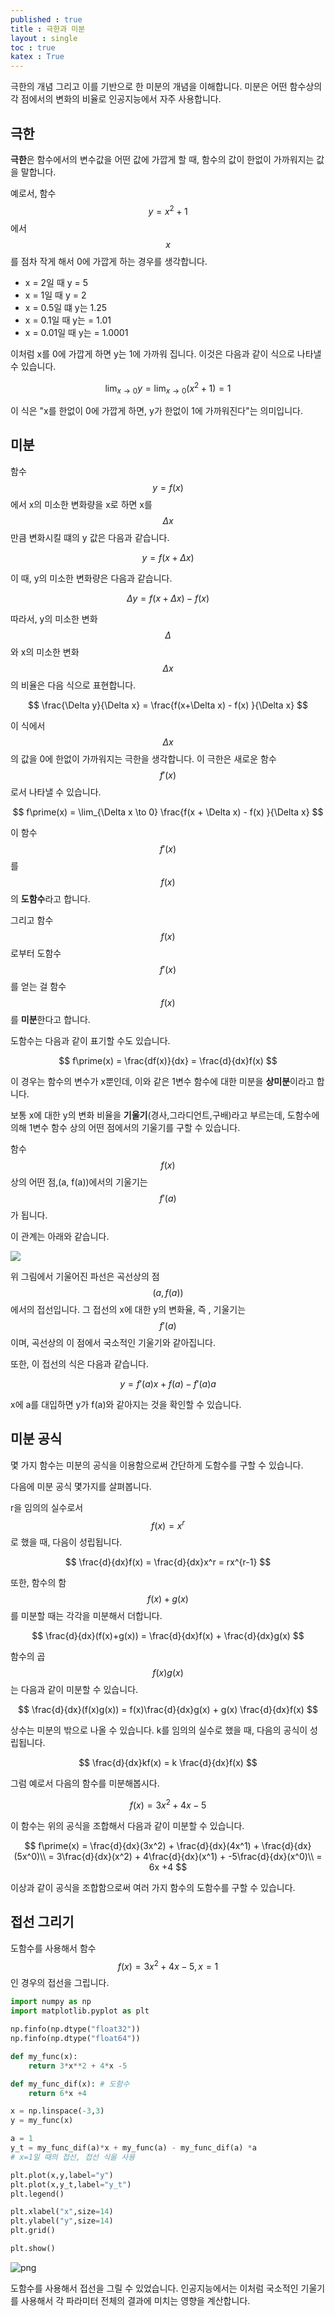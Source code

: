 ```yaml
---
published : true 
title : 극한과 미분  
layout : single 
toc : true 
katex : True 
---
```

극한의 개념 그리고 이를 기반으로 한 미분의 개념을 이해합니다. 미분은 어떤 함수상의 각 점에서의 변화의 비율로 인공지능에서 자주 사용합니다.

## 극한

**극한**은 함수에서의 변수값을 어떤 값에 가깝게 할 때, 함수의 값이 한없이 가까워지는 값을 말합니다.

예로서, 함수 $$y=x^2+1$$에서 $$x$$를 점차 작게 해서 0에 가깝게 하는 경우를 생각합니다.

- x = 2일 때 y = 5
- x = 1일 때 y = 2
- x = 0.5일 떄 y는 1.25
- x = 0.1일 때 y는 = 1.01
- x = 0.01일 때 y는 = 1.0001

이처럼 x를 0에 가깝게 하면 y는 1에 가까워 집니다.
이것은 다음과 같이 식으로 나타낼 수 있습니다.

$$
\lim_{x\to 0}y = \lim_{x\to 0}(x^2+1) = 1
$$

이 식은 "x를 한없이 0에 가깝게 하면, y가 한없이 1에 가까워진다"는 의미입니다.


## 미분

함수 $$y = f(x) $$ 에서 x의 미소한 변화량을 x로 하면 x를 $$\Delta x$$만큼 변화시킬 떄의 y 값은 다음과 같습니다.


$$
y = f(x+\Delta x)
$$

이 때, y의 미소한 변화량은 다음과 같습니다.

$$
\Delta y = f(x + \Delta x) - f(x)
$$

따라서, y의 미소한 변화 $$\Delta$$ 와 x의 미소한 변화 $$\Delta x$$ 의 비율은 다음 식으로 표현합니다.

$$
\frac{\Delta y}{\Delta x} = \frac{f(x+\Delta x) - f(x) }{\Delta x}
$$

이 식에서 $$\Delta x$$의 값을 0에 한없이 가까워지는 극한을 생각합니다.
이 극한은 새로운 함수 $$f\prime(x)$$로서 나타낼 수 있습니다.

$$
f\prime(x) = \lim_{\Delta x \to 0} \frac{f(x + \Delta x) - f(x) }{\Delta x}
$$

이 함수 $$f\prime(x)$$ 를 $$f(x)$$의 **도함수**라고 합니다.

그리고 함수 $$f(x)$$로부터 도함수 $$f\prime(x)$$를 얻는 걸 함수 $$f(x)$$를 **미분**한다고 합니다.

도함수는 다음과 같이 표기할 수도 있습니다.

$$
f\prime(x) = \frac{df(x)}{dx} = \frac{d}{dx}f(x)
$$



이 경우는 함수의 변수가 x뿐인데, 이와 같은 1변수 함수에 대한 미분을 **상미분**이라고 합니다.

보통 x에 대한 y의 변화 비율을 **기울기**(경사,그라디언트,구배)라고 부르는데, 도함수에 의해 1변수 함수 상의 어떤 점에서의 기울기를 구할 수 있습니다. 

함수 $$f(x)$$상의 어떤 점,(a, f(a))에서의 기울기는 $$f\prime(a)$$가 됩니다.

이 관계는 아래와 같습니다.

![](https://t1.daumcdn.net/cfile/tistory/263E0B3958FBFCBB2A)

위 그림에서 기울어진 파선은 곡선상의 점 $$(a,f(a))$$ 에서의 접선입니다. 그 접선의 x에 대한 y의 변화율, 즉 , 기울기는 $$f\prime(a)$$ 이며, 곡선상의 이 점에서 국소적인 기울기와 같아집니다.

또한, 이 접선의 식은 다음과 같습니다.

$$
y = f\prime(a)x + f(a) - f\prime(a)a
$$

x에 a를 대입하면 y가 f(a)와 같아지는 것을 확인할 수 있습니다.

## 미분 공식

몇 가지 함수는 미분의 공식을 이용함으로써 간단하게 도함수를 구할 수 있습니다.

다음에 미분 공식 몇가지를 살펴봅니다.

r을 임의의 실수로서 $$f(x) = x^r$$로 했을 때, 다음이 성립됩니다.

$$
\frac{d}{dx}f(x) = \frac{d}{dx}x^r = rx^{r-1}
$$

또한, 함수의 함$$f(x)+g(x)$$를 미분할 때는 각각을 미분해서 더합니다.

$$
\frac{d}{dx}(f(x)+g(x)) = \frac{d}{dx}f(x) + \frac{d}{dx}g(x)
$$

함수의 곱 $$f(x)g(x)$$는 다음과 같이 미분할 수 있습니다.

$$
\frac{d}{dx}(f(x)g(x)) = f(x)\frac{d}{dx}g(x) + g(x) \frac{d}{dx}f(x)
$$

상수는 미분의 밖으로 나올 수 있습니다. k를 임의의 실수로 했을 때, 다음의 공식이 성립됩니다.

$$
\frac{d}{dx}kf(x) = k \frac{d}{dx}f(x)
$$

그럼 예로서 다음의 함수를 미분해봅시다.

$$
f(x) = 3x^2 + 4x -5
$$

이 함수는 위의 공식을 조합해서 다음과 같이 미분할 수 있습니다.

$$
f\prime(x) = \frac{d}{dx}(3x^2) + \frac{d}{dx}(4x^1) + \frac{d}{dx}(5x^0)\\
= 3\frac{d}{dx}(x^2) + 4\frac{d}{dx}(x^1) + -5\frac{d}{dx}(x^0)\\
= 6x +4
$$

이상과 같이 공식을 조합함으로써 여러 가지 함수의 도함수를 구할 수 있습니다.


## 접선 그리기

도함수를 사용해서 함수 $$f(x) = 3x^2 + 4x - 5, x = 1$$인 경우의 접선을 그립니다.


```python
import numpy as np
import matplotlib.pyplot as plt

np.finfo(np.dtype("float32"))
np.finfo(np.dtype("float64"))

def my_func(x):
    return 3*x**2 + 4*x -5

def my_func_dif(x): # 도함수
    return 6*x +4

x = np.linspace(-3,3)
y = my_func(x)

a = 1
y_t = my_func_dif(a)*x + my_func(a) - my_func_dif(a) *a
# x=1일 때의 접선, 접선 식을 사용

plt.plot(x,y,label="y")
plt.plot(x,y_t,label="y_t")
plt.legend()

plt.xlabel("x",size=14)
plt.ylabel("y",size=14)
plt.grid()

plt.show()
```


    
![png](../assets/images/%EA%B7%B9%ED%95%9C%EA%B3%BC%20%EB%AF%B8%EB%B6%84_9_0.png)
    


도함수를 사용해서 접선을 그릴 수 있었습니다. 인공지능에서는 이처럼 국소적인 기울기를 사용해서 각 파라미터 전체의 결과에 미치는 영향을 계산합니다.
